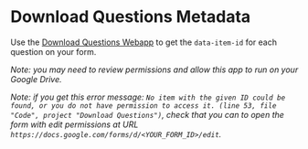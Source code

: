 # Download Questions Metadata
Use the [Download Questions Webapp](https://script.google.com/macros/s/AKfycbwPSEBYoJvjEKiPN2SnNsvPg2rpA747xuGHYs-wc6NdfemAB_Q/exec) to get the `data-item-id` for each question on your form.

*Note: you may need to review permissions and allow this app to run on your Google Drive.*

*Note: if you get this error message: `No item with the given ID could be found, or you do not have permission to access it. (line 53, file "Code", project "Download Questions")`, check that you can to open the form with edit permissions at URL `https://docs.google.com/forms/d/<YOUR_FORM_ID>/edit`.*
